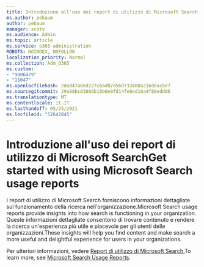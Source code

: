 ```yaml
---
title: Introduzione all'uso dei report di utilizzo di Microsoft Search
ms.author: pebaum
author: pebaum
manager: scotv
ms.audience: Admin
ms.topic: article
ms.service: o365-administration
ROBOTS: NOINDEX, NOFOLLOW
localization_priority: Normal
ms.collection: Adm_O365
ms.custom:
- "9006479"
- "11047"
ms.openlocfilehash: 2da847a66d227cbad07d56d733488a216deacbe7
ms.sourcegitcommit: 29a88bc83086b18b0e0fd14fe8ed18a4f88edd06
ms.translationtype: MT
ms.contentlocale: it-IT
ms.lasthandoff: 05/25/2021
ms.locfileid: "52642045"
---
```

# <a name="get-started-with-using-microsoft-search-usage-reports"></a><span data-ttu-id="90076-102">Introduzione all'uso dei report di utilizzo di Microsoft Search</span><span class="sxs-lookup"><span data-stu-id="90076-102">Get started with using Microsoft Search usage reports</span></span>

<span data-ttu-id="90076-103">I report di utilizzo di Microsoft Search forniscono informazioni dettagliate sul funzionamento della ricerca nell'organizzazione.</span><span class="sxs-lookup"><span data-stu-id="90076-103">Microsoft Search usage reports provide insights into how search is functioning in your organization.</span></span> <span data-ttu-id="90076-104">Queste informazioni dettagliate consentono di trovare contenuto e rendere la ricerca un'esperienza più utile e piacevole per gli utenti delle organizzazioni.</span><span class="sxs-lookup"><span data-stu-id="90076-104">These insights will help you find content and make search a more useful and delightful experience for users in your organizations.</span></span>

<span data-ttu-id="90076-105">Per ulteriori informazioni, vedere [Report di utilizzo di Microsoft Search.](https://go.microsoft.com/fwlink/?linkid=2152048)</span><span class="sxs-lookup"><span data-stu-id="90076-105">To learn more, see [Microsoft Search Usage Reports](https://go.microsoft.com/fwlink/?linkid=2152048).</span></span>
